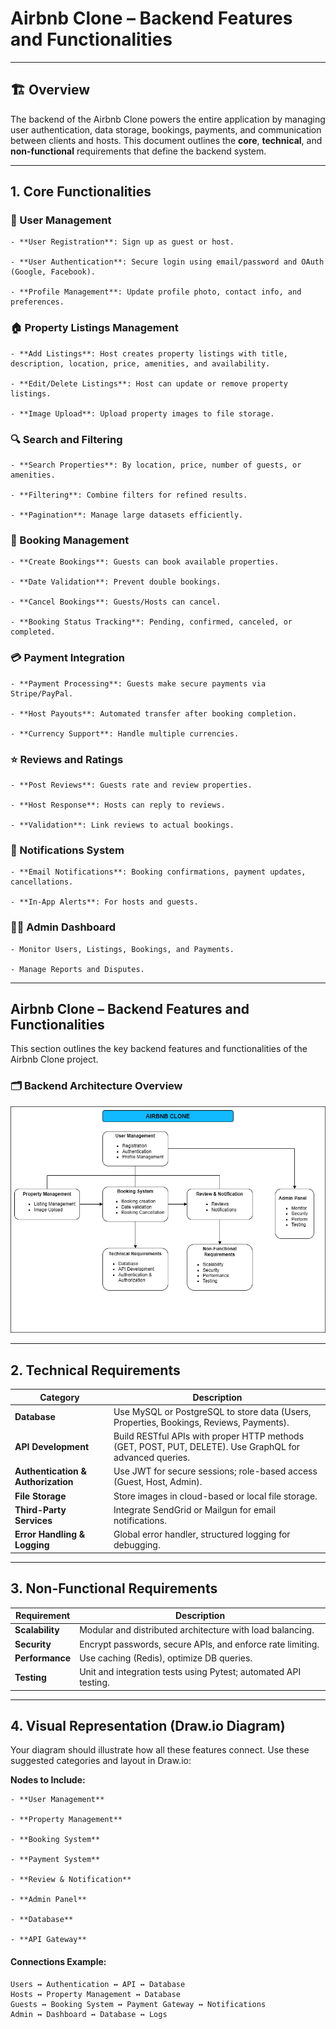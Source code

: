 # Airbnb Clone – Backend Features and Functionalities

---

## 🏗️ Overview

The backend of the Airbnb Clone powers the entire application by managing user authentication, data storage, bookings, payments, and communication between clients and hosts.
This document outlines the **core**, **technical**, and **non-functional** requirements that define the backend system.

---

## 1. Core Functionalities
### 👤 User Management

    - **User Registration**: Sign up as guest or host.

    - **User Authentication**: Secure login using email/password and OAuth (Google, Facebook).

    - **Profile Management**: Update profile photo, contact info, and preferences.

### 🏠 Property Listings Management

    - **Add Listings**: Host creates property listings with title, description, location, price, amenities, and availability.

    - **Edit/Delete Listings**: Host can update or remove property listings.

    - **Image Upload**: Upload property images to file storage.

### 🔍 Search and Filtering

    - **Search Properties**: By location, price, number of guests, or amenities.

    - **Filtering**: Combine filters for refined results.

    - **Pagination**: Manage large datasets efficiently.

### 📅 Booking Management

    - **Create Bookings**: Guests can book available properties.

    - **Date Validation**: Prevent double bookings.

    - **Cancel Bookings**: Guests/Hosts can cancel.

    - **Booking Status Tracking**: Pending, confirmed, canceled, or completed.

### 💳 Payment Integration

    - **Payment Processing**: Guests make secure payments via Stripe/PayPal.

    - **Host Payouts**: Automated transfer after booking completion.

    - **Currency Support**: Handle multiple currencies.

### ⭐ Reviews and Ratings

    - **Post Reviews**: Guests rate and review properties.

    - **Host Response**: Hosts can reply to reviews.

    - **Validation**: Link reviews to actual bookings.

### 🔔 Notifications System

    - **Email Notifications**: Booking confirmations, payment updates, cancellations.

    - **In-App Alerts**: For hosts and guests.

### 🧑‍💼 Admin Dashboard

    - Monitor Users, Listings, Bookings, and Payments.

    - Manage Reports and Disputes.

---

## Airbnb Clone – Backend Features and Functionalities

This section outlines the key backend features and functionalities of the Airbnb Clone project.

### 🗂️ Backend Architecture Overview

![Airbnb Backend Features](./airbnb-backend-features.png)

---

## 2. Technical Requirements

| Category                           | Description                                                                                             |
| ---------------------------------- | ------------------------------------------------------------------------------------------------------- |
| **Database**                       | Use MySQL or PostgreSQL to store data (Users, Properties, Bookings, Reviews, Payments).                 |
| **API Development**                | Build RESTful APIs with proper HTTP methods (GET, POST, PUT, DELETE). Use GraphQL for advanced queries. |
| **Authentication & Authorization** | Use JWT for secure sessions; role-based access (Guest, Host, Admin).                                    |
| **File Storage**                   | Store images in cloud-based or local file storage.                                                      |
| **Third-Party Services**           | Integrate SendGrid or Mailgun for email notifications.                                                  |
| **Error Handling & Logging**       | Global error handler, structured logging for debugging.                                                 |

---

## 3. Non-Functional Requirements

| Requirement     | Description                                                     |
| --------------- | --------------------------------------------------------------- |
| **Scalability** | Modular and distributed architecture with load balancing.       |
| **Security**    | Encrypt passwords, secure APIs, and enforce rate limiting.      |
| **Performance** | Use caching (Redis), optimize DB queries.                       |
| **Testing**     | Unit and integration tests using Pytest; automated API testing. |

---

## 4. Visual Representation (Draw.io Diagram)

Your diagram should illustrate how all these features connect.
Use these suggested categories and layout in Draw.io:

**Nodes to Include:**

    - **User Management**

    - **Property Management**

    - **Booking System**

    - **Payment System**

    - **Review & Notification**

    - **Admin Panel**

    - **Database**

    - **API Gateway**

#### Connections Example:
    Users ↔ Authentication ↔ API ↔ Database
    Hosts ↔ Property Management ↔ Database
    Guests ↔ Booking System ↔ Payment Gateway ↔ Notifications
    Admin ↔ Dashboard ↔ Database ↔ Logs

